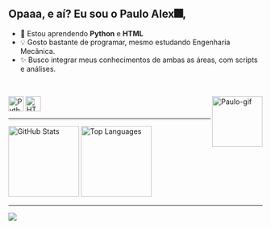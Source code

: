 <!-- Profile README for pauloalex01 -->

## Opaaa, e aí? Eu sou o Paulo Alex🎆, 

- 🌱 Estou aprendendo **Python** e **HTML**
- 💡 Gosto bastante de programar, mesmo estudando Engenharia Mecânica.
- ✨ Busco integrar meus conhecimentos de ambas as áreas, com scripts e análises.


##

<div style="display: inline_block"><br>
  <img align ='center' src="https://cdn.jsdelivr.net/gh/devicons/devicon/icons/python/python-original.svg" height="30" alt="Python" />
  <img align ='center' src="https://cdn.jsdelivr.net/gh/devicons/devicon/icons/html5/html5-original.svg" height="30" alt="HTML5" />
  <img align='right' height = "100"  alt="Paulo-gif" src="https://media1.giphy.com/media/v1.Y2lkPTc5MGI3NjExbTVoeDlsOXk0MngweTJ4OGRkNzg4dGFuMHRwOTM0cTc0M2MyMjNxZyZlcD12MV9pbnRlcm5hbF9naWZfYnlfaWQmY3Q9cw/izHOlLWMNC8ZhipClJ/giphy.gif"
</div>

---

<p align="left">

  <img height = 140em src="https://github-readme-stats.vercel.app/api?username=pauloalex01&show_icons=true&theme=dark" alt="GitHub Stats" />
  <img height = 140em src="https://github-readme-stats.vercel.app/api/top-langs/?username=pauloalex01&layout=compact&langs_count=6&theme=dark" alt="Top Languages" />
</p>

---

<div>
<a href="https://www.linkedin.com/in/paulo-alex-6a5b7675" target="_blank"><img src="https://img.shields.io/badge/-LinkedIn-%230077B5?style=for-the-badge&logo=linkedin&logoColor=white" target="_blank"></a> 
</div>
